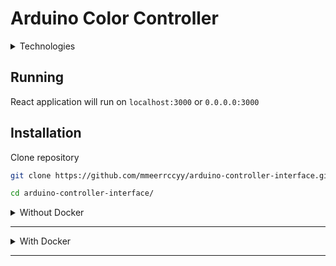 # Arduino Color Controller

<details><summary> Technologies </summary>

- React
- Typescript
- Material UI
- Docker


</details>

## Running

React application will run on ```localhost:3000``` or ```0.0.0.0:3000```

## Installation

Clone repository

``` bash
git clone https://github.com/mmeerrccyy/arduino-controller-interface.git

cd arduino-controller-interface/
```


<details><summary>Without Docker</summary>

Install Node (v16) and yarn.

```bash
yarn install

yarn start 
```

</details>

---

<details><summary>With Docker</summary>

Install Docker and docker-compose (Node and yarn not required).

```bash
docker-compose up
```

or

```bash
docker-compose -f docker-compose.yml up 
```

run in background

```bash
docker-compose up -d
```

or

```bash
docker-compose -f docker-compose.yml up -d
```


</details>

---
